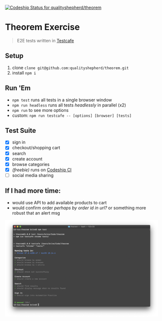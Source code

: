 [![Codeship Status for qualityshepherd/theorem](https://app.codeship.com/projects/654a007c-cedd-4a23-8324-b00a60a9b542/status?branch=master)](https://app.codeship.com/projects/419642)

# Theorem Exercise
> E2E tests written in [Testcafe](https://github.com/DevExpress/testcafe)

## Setup
1. clone `clone git@github.com:qualityshepherd/theorem.git`
2. install `npm i`

## Run 'Em
* `npm test` runs all tests in a single browser window
* `npm run headless` runs all tests _headlessly_ in parallel (x2)
* `npm run` to see more options
* custom: `npm run testcafe -- [options] [browser] [tests]`

## Test Suite
- [x] sign in
- [x] checkout/shopping cart
- [x] search
- [x] create account
- [x] browse categories
- [x] _(freebie)_ runs on [Codeship CI](https://codeship.com/)
- [ ] social media sharing

## If I had more time:
- would use API to add available products to cart
- would confirm order _perhaps by order id in url?_ or something more robust that an alert msg

![Test Output](data/test_output.png)